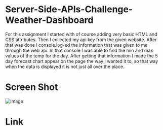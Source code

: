 # Server-Side-APIs-Challenge-Weather-Dashboard

For this assignment I started with of course adding very basic HTML and CSS attributes. Then I collected my api key from the given website. After that was done I console.log-ed the information that was given to me through the web api. In that console I was able to find the min and max values of the temp for the day. After getting that information I made the 5 day forecast chart appear on the page the way I wanted it to, so that way when the data is displayed it is not just all over the place. 


# Screen Shot 

![image](https://user-images.githubusercontent.com/114687261/206234880-9a397702-c385-4265-aabe-fe71c144a485.png)



# Link

